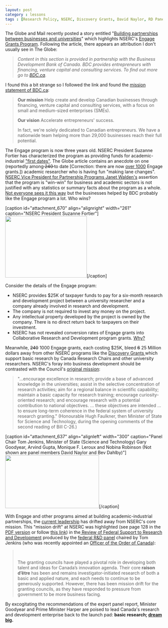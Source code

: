 ```yaml
---
layout: post
category : lessons
tags : [Research Policy, NSERC, Discovery Grants, David Naylor, RD Panel]
---
```


<!-- -->

The Globe and Mail recently posted a story entitled "<a href="http://www.theglobeandmail.com/report-on-business/small-business/sb-tools/sb-how-to/expand-your-sales/building-partnerships-between-business-and-universities/article2221568/">Building partnerships between businesses and universities</a>" which highlights NSERC's <a href="http://www.nserc-crsng.gc.ca/Professors-Professeurs/RPP-PP/Engage-Engagement_eng.asp">Engage Grants Program</a>. 
Following the article, there appears an attribution I don't usually see in The Globe:
<blockquote><em>Content  in this section is provided in partnership with the Business Development Bank of Canada. 
BDC provides entrepreneurs with financing, venture capital and consulting services. 
To find out more go to <a href="http://www.bdc.ca/EN/Pages/home.aspx">BDC.ca</a>. </em></blockquote>
I found this a bit strange so I followed the link and found the <a href="http://www.bdc.ca/EN/about/overview/Pages/overview1.aspx">mission statement of BDC.ca</a>:
<blockquote><strong>Our mission</strong>
Help  create and develop Canadian  businesses through financing, venture  capital and consulting services,  with a focus on small and medium-sized  enterprises (SMEs).

<strong>Our vision</strong>
Accelerate entrepreneurs' success.

In fact, we're solely dedicated to Canadian entrepreneurs. We have a   nationwide team helping more than 29,000 businesses reach their full potential.</blockquote>
The Engage program is now three years old. 
NSERC President Suzanne Fortier has characterized the program as providing funds for academic-industrial <a href="http://www.hilltimes.com/opinion-piece/policy-briefing/2011/10/03/innovation-is-a-highly-competitive-race/28351">"first dates"</a>. 
The Globe article contains an anecdote on one (reportedly among<del> 240 </del>to date [Correction: there are now <a href="http://www.marketwatch.com/story/dartmouth-company-taps-into-university-expertise-to-develop-a-full-scale-simulator-for-seaplane-safety-2011-12-12">over 1000</a> Engage grants.]) academic researcher who  is having fun "making lane changes". 
<a href="http://www.nserc-crsng.gc.ca/NSERC-CRSNG/ExecutiveTeam-EquipeDirection_eng.asp">NSERC Vice President for Partnership Programs Janet  Walden's</a> assertion that the program is "win-win" for business and academic sectors  is not justified with any statistics or summary facts about the program  as a whole. <a href="http://nghoussoub.com/2011/11/07/the-market-for-free-money-is-infinite/">Not everyone sees it this way</a> but the businesses helped by BDC probably like the Engage program a lot. Who wins?

[caption id="attachment_670" align="alignright" width="261" caption="NSERC President Suzanne Fortier"]<a rel="attachment wp-att-670" href="http://blog.math.toronto.edu/colliand/2012/01/03/636/fortier_small/"><img class="size-full wp-image-670" src="http://blog.math.toronto.edu/colliand/files/2012/01/Fortier_small.jpg" alt="" width="261" height="196" /></a>[/caption]

Consider the details of the Engage program:
<ul>
	<li>NSERC provides $25K of taxpayer funds to pay for a six-month research  and development project between a university researcher and a company  already involved in research and development.</li>
	<li>The company is not required to invest any money on the project.</li>
	<li>Any intellectual property developed by the project is owned by  the company. There is no direct return back to taxpayers on their  investment.</li>
	<li>NSERC has not revealed conversion rates of Engage grants into Collaborative Research and Development program grants. <a href="http://nghoussoub.com/2011/12/06/is-nsercs-matchmaking-effort-leading-to-too-many-free-one-night-stands/">Why?</a></li>
</ul>

Meanwhile,  <del>240</del> 1000 Engage grants, each costing $25K, bleed <del>6</del> 25 Million dollars away from  other NSERC programs like the <a href="http://www.nserc-crsng.gc.ca/professors-professeurs/grants-subs/dgigp-psigp_eng.asp">Discovery Grants </a>which support basic  research by Canada Research Chairs and other university researchers. NSERC's foray into business development should be contrasted with the Council's <a href="http://www.nserc-crsng.gc.ca/NSERC-CRSNG/History-Historique/chronicle-chronique_eng.asp">original mission</a>:
<blockquote>"...encourage excellence in research; provide a base of  advanced knowledge in the universities; assist in the selective  concentration of research activities; aim for a regional balance in  scientific capability; maintain a basic capacity for research training;  encourage curiosity-oriented research; and encourage research with a  potential contribution to national objectives. ... these objectives are  intended ... to ensure long-term coherence in the federal system of  university research granting." (Honourable Hugh Faulkner, then Minister  of State for Science and Technology, during the opening comments of the  second reading of Bill C-26.)</blockquote>
[caption id="attachment_637" align="alignleft" width="300" caption="Panel Chair Tom Jenkins, Minister of State (Science and Technology) Gary Goodyear, Arvind Gupta, Monique F. Leroux and Nobina Robinson (Not shown are panel members David Naylor and Bev Dahlby)"]<a rel="attachment wp-att-637" href="http://blog.math.toronto.edu/colliand/2012/01/03/636/minister/"><img class="size-medium wp-image-637" src="http://blog.math.toronto.edu/colliand/files/2012/01/minister-300x169.jpg" alt="" width="300" height="169" /></a>[/caption]

With Engage and other programs aimed at building academic-industrial  partnerships, the <a href="http://www.nserc-crsng.gc.ca/NSERC-CRSNG/ExecutiveTeam-EquipeDirection_eng.asp">current leadership</a> has drifted away from NSERC's core mission. This "mission drift" at NSERC was highlighted (see page 128 in the <a href="http://rd-review.ca/eic/site/033.nsf/vwapj/R-D_InnovationCanada_Final-eng.pdf/$FILE/R-D_InnovationCanada_Final-eng.pdf">PDF version</a> or follow <a href="http://rd-review.ca/eic/site/033.nsf/eng/00304.html#red6">this link</a>) in the<a href="http://rd-review.ca/eic/site/033.nsf/eng/h_00287.html"> Review of Federal Support to Research and Development</a> produced by the <a href="http://rd-review.ca/eic/site/033.nsf/eng/h_00010.html">federal R&amp;D panel</a> chaired by Tom Jenkins (who was recently appointed an <a href="http://www.gg.ca/document.aspx?id=14390">Officer of the Order of Canada</a>):
<blockquote>&nbsp;

The granting councils have played a pivotal role in developing both talent and ideas for Canada’s innovation agenda. Their core <strong>raison d’être</strong> has been and remains investigator-initiated research of both a basic and applied nature, and each needs to continue to be generously supported. However, there has been mission drift for the granting councils, as they have responded to pressure from government to be more business facing.</blockquote>
By excogitating the recommendations of the expert panel report, Minister Goodyear and Prime Minister Harper are poised to lead Canada's research and development enterprise back to the launch pad: <strong>basic research; <a href="http://blog.math.toronto.edu/colliand/2011/11/26/556/">dream big</a>.</strong>

&nbsp;